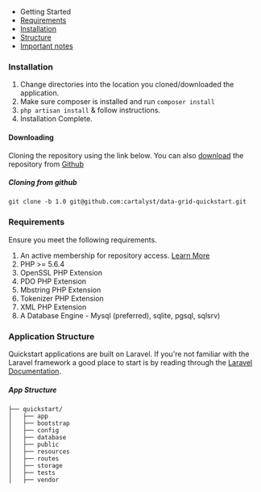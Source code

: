 - Getting Started
- [Requirements](#requirements)
- [Installation](#installation)
- [Structure](#structure)
- [Important notes](#important-notes)

### Installation

1. Change directories into the location you cloned/downloaded the application.
2. Make sure composer is installed and run `composer install`
3.  `php artisan install` & follow instructions.
4. Installation Complete.

#### Downloading

Cloning the repository using the link below. You can also [download](https://github.com/cartalyst/data-grid-quickstart/archive/1.0/1.0.zip) the repository from [Github](https://github.com/cartalyst/data-grid-quickstart)

##### Cloning from github

```
git clone -b 1.0 git@github.com:cartalyst/data-grid-quickstart.git
```

### Requirements

Ensure you meet the following requirements.

1. An active membership for repository access. [Learn More](https://cartalyst.com/pricing)
2. PHP >= 5.6.4
3. OpenSSL PHP Extension
4. PDO PHP Extension
5. Mbstring PHP Extension
6. Tokenizer PHP Extension
7. XML PHP Extension
8. A Database Engine - Mysql (preferred), sqlite, pgsql, sqlsrv)

### Application Structure

Quickstart applications are built on Laravel. If you're not familiar with the Laravel framework a good place to start is by reading through the [Laravel Documentation](http://laravel.com/docs).

##### App Structure
```
├── quickstart/
│   ├── app
│   ├── bootstrap
│   ├── config
│   ├── database
│   ├── public
│   ├── resources
│   ├── routes
│   ├── storage
│   ├── tests
│   ├── vendor
```
